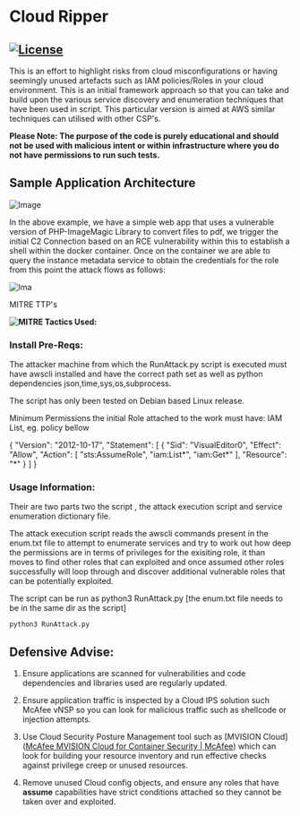 # Cloud Ripper
[![License](https://img.shields.io/badge/License-Apache%202.0-blue.svg)](https://opensource.org/licenses/Apache-2.0)
---

This is an effort to highlight risks from cloud misconfigurations or having seemingly unused artefacts such as IAM policies/Roles in your cloud environment. This is an initial framework approach so that you can take and build upon the various service discovery and enumeration techniques that have been used in script. This particular version is aimed at AWS similar techniques can utilised with other CSP's.



**Please Note: The purpose of the code is purely educational and should not be used with malicious intent or within infrastructure where you do not have permissions to run such tests.**



## Sample Application Architecture

![Image](https://user-images.githubusercontent.com/60926235/123081035-6cd17480-d415-11eb-8e02-957101f75500.png)

In the above example, we have a simple web app that uses a vulnerable version of PHP-ImageMagic Library to convert files to pdf, we trigger the initial C2 Connection based on an RCE vulnerability within this to establish a shell within the docker container. Once on the container we are able to query the instance metadata service to obtain the credentials for the role from this point the attack flows as follows:

![Ima](https://user-images.githubusercontent.com/60926235/123082295-c5edd800-d416-11eb-9950-cc41d18ab2c1.png)

MITRE TTP's

**![MITRE Tactics Used:](https://user-images.githubusercontent.com/60926235/123084778-7230be00-d419-11eb-9ead-a1198c8fba54.png)**



### Install Pre-Reqs:

The attacker machine from which the RunAttack.py script is executed must have awscli installed and have the correct path set as well as python dependencies json,time,sys,os,subprocess. 

The script has only been tested on Debian based Linux release.

Minimum Permissions the initial Role attached to the work must have: IAM List, eg. policy bellow

{
    "Version": "2012-10-17",
    "Statement": [
        {
            "Sid": "VisualEditor0",
            "Effect": "Allow",
            "Action": [
                "sts:AssumeRole",
               "iam:List*",
               "iam:Get*"
            ],
            "Resource": "*"
        }
    ]
} 



### Usage Information:

Their are two parts two the script , the attack execution script and service enumeration dictionary file.

The attack execution script reads the awscli commands present in the enum.txt file to attempt to enumerate services and try to work out how deep the permissions are in terms of privileges for the exisiting role, it than moves to find other roles that can exploited and once assumed other roles successfully will loop through and discover additional vulnerable roles that can be potentially exploited.

The script can be run as python3 RunAttack.py [the enum.txt file needs to be in the same dir as the script]

```
python3 RunAttack.py
```

## Defensive Advise:

1. Ensure applications are scanned for vulnerabilities and code dependencies and libraries used are regularly updated.

2. Ensure application traffic is inspected by a Cloud IPS solution such McAfee vNSP so you can look for malicious traffic such as shellcode or injection attempts.

3. Use Cloud Security Posture Management tool such as [MVISION Cloud]([McAfee MVISION Cloud for Container Security | McAfee](https://www.mcafee.com/enterprise/en-gb/products/mvision-cloud/container-security.html)) which can look for building your resource inventory and run effective checks against privilege creep or unused resources.

4. Remove unused Cloud config objects, and ensure any roles that have **assume** capabilities have strict conditions attached so they cannot be taken over and exploited.










